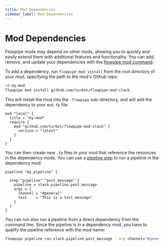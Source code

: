 ```yaml
---
title: Mod Dependencies
sidebar_label: Mod Dependencies
---
```


# Mod Dependencies

Flowpipe mods may depend on other mods, allowing you to quickly and easily extend them with additional features and functionality.  You can add, remove, and update your dependencies with the [flowpipe mod command](/docs/reference/cli/mod). 

To add a dependency, run `flowpipe mod install` from the root directory of your mod, specifying the path to the mod's Github repo:

```bash
cd my-mod
flowpipe mod install github.com/turbot/flowpipe-mod-slack
```

This will install the mod into the `.flowpipe` sub-directory, and will add the dependency to your `mod.fp` file:
```hcl
mod "local" {
  title = "my-mod"
  require {
    mod "github.com/turbot/flowpipe-mod-slack" {
      version = "latest"
    }
  }
}
```

You can then create new `.fp` files in your mod that reference the resources in the dependency mods.  You can use a [pipeline step](/docs/flowpipe-hcl/step/pipeline) to run a pipeline in the dependency mod:

```hcl
pipeline "my_pipeline" {

  step "pipeline" "post_message" {
    pipeline = slack.pipeline.post_message
    args = {
      channel = "#general"
      text    = "This is a test message"
    }
  }
}
```

You can run also run a pipeline from a direct dependency from the command line.  Since the pipeline is in a dependency mod, you have to qualify the pipeline reference with the mod name:

```bash
flowpipe pipeline run slack.pipeline.post_message --arg channel="#general" --arg text="This is a test message"
```